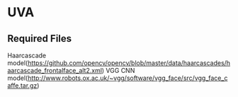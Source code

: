 # UVA

## Required Files
Haarcascade model(https://github.com/opencv/opencv/blob/master/data/haarcascades/haarcascade_frontalface_alt2.xml)
VGG CNN model(http://www.robots.ox.ac.uk/~vgg/software/vgg_face/src/vgg_face_caffe.tar.gz)